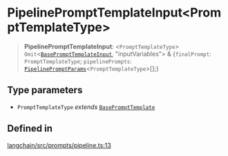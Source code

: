 PipelinePromptTemplateInput<PromptTemplateType\>
================================================

> **PipelinePromptTemplateInput**: <`PromptTemplateType`\> `Omit`<[`BasePromptTemplateInput`](/docs/api/prompts/interfaces/BasePromptTemplateInput), "inputVariables"\> & {`finalPrompt`: `PromptTemplateType`; `pipelinePrompts`: [`PipelinePromptParams`](/docs/api/prompts/types/PipelinePromptParams)<`PromptTemplateType`\>\[\];}

Type parameters[](#type-parameters "Direct link to Type parameters")
---------------------------------------------------------------------

*   `PromptTemplateType` _extends_ [`BasePromptTemplate`](/docs/api/prompts/classes/BasePromptTemplate)

Defined in[](#defined-in "Direct link to Defined in")
------------------------------------------------------

[langchain/src/prompts/pipeline.ts:13](https://github.com/hwchase17/langchainjs/blob/1c1274d/langchain/src/prompts/pipeline.ts#L13)